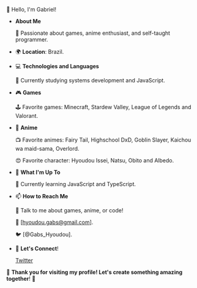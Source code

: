 👋 Hello, I'm Gabriel!
- **About Me**

    👾 Passionate about games, anime enthusiast, and self-taught programmer.
  
- 🌍 **Location**: Brazil.
  
- 💻 **Technologies and Languages**
  
    🚀 Currently studying systems development and JavaScript.

- 🎮 **Games**

    🕹️ Favorite games: Minecraft, Stardew Valley, League of Legends and Valorant.
  
- 🌸 **Anime**

    📺 Favorite animes: Fairy Tail, Highschool DxD, Goblin Slayer, Kaichou wa maid-sama, Overlord.
  
    😍 Favorite character: Hyoudou Issei, Natsu, Obito and Albedo.

- 🚀 **What I'm Up To**
  
    🌱 Currently learning JavaScript and TypeScript.
  
- 📫 **How to Reach Me**
  
    💬 Talk to me about games, anime, or code!
  
    📧 [hyoudou.gabs@gmail.com].
  
    🐦 [@Gabs_Hyoudou].

- 🤝 **Let's Connect**!

    [Twitter](https://twitter.com/Gabs_Hyoudou)


🚀 **Thank you for visiting my profile! Let's create something amazing together**! 🚀

